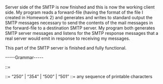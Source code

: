 Server side of the SMTP is now finished and this is now the working client side. My program reads a forward-file (having the format of the file I created in Homework 2) and generates and writes to standard output the SMTP messages necessary to send the contents of the mail messages in the forward-file to a destination SMTP server. My program both generates SMTP server messages and listens for the SMTP response messages that a real server would emit in response to receiving my messages. 


This part of the SMTP server is finished and fully functional.


-----Grammar-----

<response-code> ::= <resp-number> <whitespace> <arbitrary-text> <CRLF>

<resp-number> ::= “250” | “354” | “500” | “501”
<arbitrary-text> ::= any sequence of printable characters
